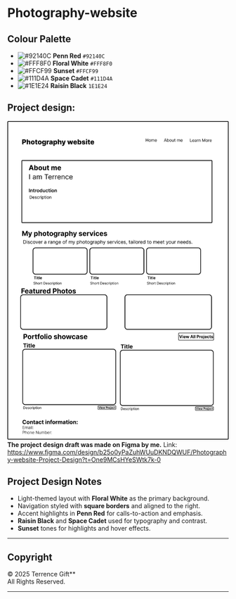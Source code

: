 # Photography-website
## Colour Palette
- ![#92140C](https://placehold.co/15x15/92140C/92140C.png) **Penn Red** `#92140C`
- ![#FFF8F0](https://placehold.co/15x15/FFF8F0/FFF8F0.png) **Floral White** `#FFF8F0`
- ![#FFCF99](https://placehold.co/15x15/FFCF99/FFCF99.png) **Sunset** `#FFCF99`
- ![#111D4A](https://placehold.co/15x15/111D4A/111D4A.png) **Space Cadet** `#111D4A`
- ![#1E1E24](https://placehold.co/15x15/1E1E24/1E1E24.png) **Raisin Black** `1E1E24`

## Project design:
![Photo Design](/images/Photography%20website%20Project%20Design.png)
**The project design draft was made on Figma by me.**
Link: https://www.figma.com/design/b25o0yPaZuhWUuDKNDQWUF/Photography-website-Project-Design?t=One9MCsHYeSWtk7k-0

## Project Design Notes
- Light-themed layout with **Floral White** as the primary background.  
- Navigation styled with **square borders** and aligned to the right.  
- Accent highlights in **Penn Red** for calls-to-action and emphasis.  
- **Raisin Black** and **Space Cadet** used for typography and contrast.  
- **Sunset** tones for highlights and hover effects.  

---

## Copyright
&copy; 2025 Terrence Gift**  
All Rights Reserved.  

---
